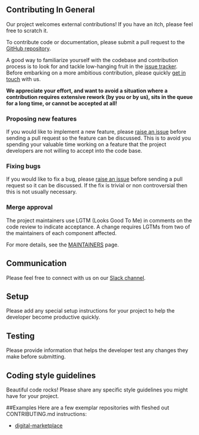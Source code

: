 ## Contributing In General
Our project welcomes external contributions! If you have an itch, please feel free to scratch it.


To contribute code or documentation, please submit a pull request to the [GitHub repository](https://github.com/ibm/). 

A good way to familiarize yourself with the codebase and contribution process is to look for and tackle low-hanging fruit in the [issue tracker](https://github.com/ibm/project/issues). Before embarking on a more ambitious contribution, please quickly [get in touch](#communication) with us. 

**We appreciate your effort, and want to avoid a situation where a contribution requires extensive rework (by you or by us), sits in the queue for a long time, or cannot be accepted at all!**

### Proposing new features

If you would like to implement a new feature, please [raise an issue](https://github.com/ibm/project/issues) before sending a pull request so the feature can be discussed.
This is to avoid you spending your valuable time working on a feature that the project developers are not willing to accept into the code base.

### Fixing bugs

If you would like to fix a bug, please [raise an issue](https://github.com/ibm/project/issues) before sending a pull request so it can be discussed.
If the fix is trivial or non controversial then this is not usually necessary.

### Merge approval

The project maintainers use LGTM (Looks Good To Me) in comments on the code review to
indicate acceptance. A change requires LGTMs from two of the maintainers of each
component affected. 

For more details, see the [MAINTAINERS](MAINTAINERS) page.

## Communication
Please feel free to connect with us on our [Slack channel](https://dwopen.slack.com).
## Setup
Please add any special setup instructions for your project to help the developer become productive quickly.
## Testing
Please provide information that helps the developer test any changes they make before submitting.
## Coding style guidelines
Beautiful code rocks! Please share any specific style guidelines you might have for your project.

##Examples
Here are a few exemplar repositories with fleshed out CONTRIBUTING.md instructions:
* [digital-marketplace](https://github.ibm.com/digital-marketplace/nautilus)
